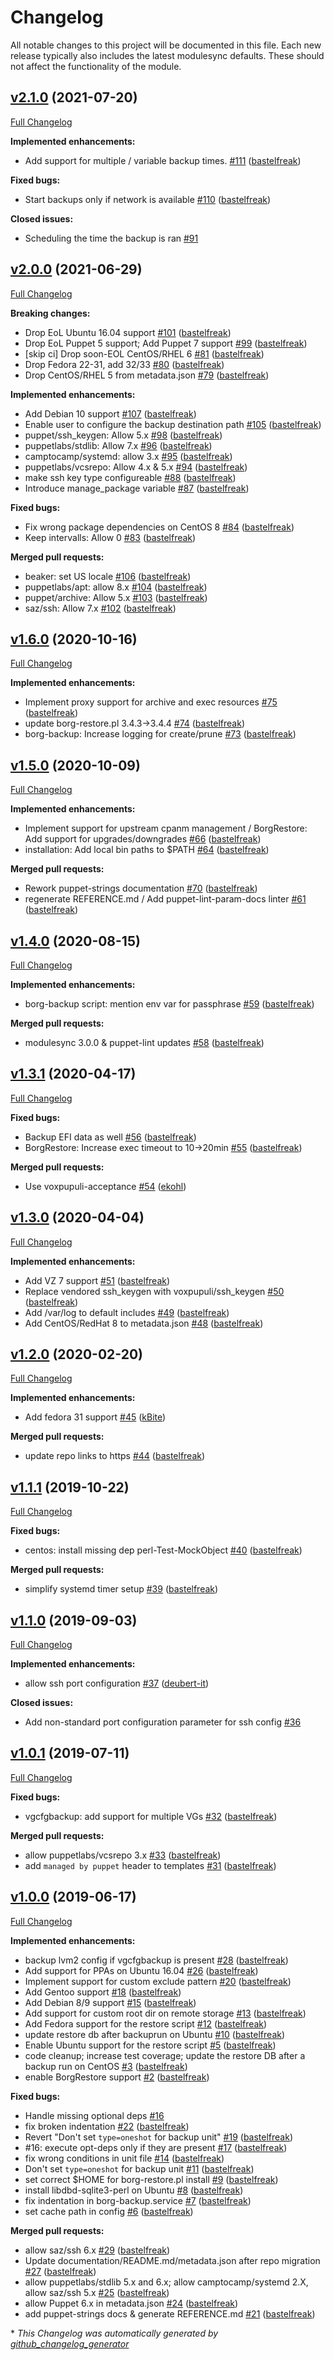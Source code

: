 # Changelog

All notable changes to this project will be documented in this file.
Each new release typically also includes the latest modulesync defaults.
These should not affect the functionality of the module.

## [v2.1.0](https://github.com/voxpupuli/puppet-borg/tree/v2.1.0) (2021-07-20)

[Full Changelog](https://github.com/voxpupuli/puppet-borg/compare/v2.0.0...v2.1.0)

**Implemented enhancements:**

- Add support for multiple / variable backup times. [\#111](https://github.com/voxpupuli/puppet-borg/pull/111) ([bastelfreak](https://github.com/bastelfreak))

**Fixed bugs:**

- Start backups only if network is available [\#110](https://github.com/voxpupuli/puppet-borg/pull/110) ([bastelfreak](https://github.com/bastelfreak))

**Closed issues:**

- Scheduling the time the backup is ran [\#91](https://github.com/voxpupuli/puppet-borg/issues/91)

## [v2.0.0](https://github.com/voxpupuli/puppet-borg/tree/v2.0.0) (2021-06-29)

[Full Changelog](https://github.com/voxpupuli/puppet-borg/compare/v1.6.0...v2.0.0)

**Breaking changes:**

- Drop EoL Ubuntu 16.04 support [\#101](https://github.com/voxpupuli/puppet-borg/pull/101) ([bastelfreak](https://github.com/bastelfreak))
- Drop EoL Puppet 5 support; Add Puppet 7 support [\#99](https://github.com/voxpupuli/puppet-borg/pull/99) ([bastelfreak](https://github.com/bastelfreak))
- \[skip ci\] Drop soon-EOL CentOS/RHEL 6 [\#81](https://github.com/voxpupuli/puppet-borg/pull/81) ([bastelfreak](https://github.com/bastelfreak))
- Drop Fedora 22-31, add 32/33 [\#80](https://github.com/voxpupuli/puppet-borg/pull/80) ([bastelfreak](https://github.com/bastelfreak))
- Drop CentOS/RHEL 5 from metadata.json [\#79](https://github.com/voxpupuli/puppet-borg/pull/79) ([bastelfreak](https://github.com/bastelfreak))

**Implemented enhancements:**

- Add Debian 10 support [\#107](https://github.com/voxpupuli/puppet-borg/pull/107) ([bastelfreak](https://github.com/bastelfreak))
- Enable user to configure the backup destination path [\#105](https://github.com/voxpupuli/puppet-borg/pull/105) ([bastelfreak](https://github.com/bastelfreak))
- puppet/ssh\_keygen: Allow 5.x [\#98](https://github.com/voxpupuli/puppet-borg/pull/98) ([bastelfreak](https://github.com/bastelfreak))
- puppetlabs/stdlib: Allow 7.x [\#96](https://github.com/voxpupuli/puppet-borg/pull/96) ([bastelfreak](https://github.com/bastelfreak))
- camptocamp/systemd: allow 3.x [\#95](https://github.com/voxpupuli/puppet-borg/pull/95) ([bastelfreak](https://github.com/bastelfreak))
- puppetlabs/vcsrepo: Allow 4.x & 5.x [\#94](https://github.com/voxpupuli/puppet-borg/pull/94) ([bastelfreak](https://github.com/bastelfreak))
- make ssh key type configureable [\#88](https://github.com/voxpupuli/puppet-borg/pull/88) ([bastelfreak](https://github.com/bastelfreak))
- Introduce manage\_package variable [\#87](https://github.com/voxpupuli/puppet-borg/pull/87) ([bastelfreak](https://github.com/bastelfreak))

**Fixed bugs:**

- Fix wrong package dependencies on CentOS 8 [\#84](https://github.com/voxpupuli/puppet-borg/pull/84) ([bastelfreak](https://github.com/bastelfreak))
- Keep intervalls: Allow 0 [\#83](https://github.com/voxpupuli/puppet-borg/pull/83) ([bastelfreak](https://github.com/bastelfreak))

**Merged pull requests:**

- beaker: set US locale [\#106](https://github.com/voxpupuli/puppet-borg/pull/106) ([bastelfreak](https://github.com/bastelfreak))
- puppetlabs/apt: allow 8.x [\#104](https://github.com/voxpupuli/puppet-borg/pull/104) ([bastelfreak](https://github.com/bastelfreak))
- puppet/archive: Allow 5.x [\#103](https://github.com/voxpupuli/puppet-borg/pull/103) ([bastelfreak](https://github.com/bastelfreak))
- saz/ssh: Allow 7.x [\#102](https://github.com/voxpupuli/puppet-borg/pull/102) ([bastelfreak](https://github.com/bastelfreak))

## [v1.6.0](https://github.com/voxpupuli/puppet-borg/tree/v1.6.0) (2020-10-16)

[Full Changelog](https://github.com/voxpupuli/puppet-borg/compare/v1.5.0...v1.6.0)

**Implemented enhancements:**

- Implement proxy support for archive and exec resources [\#75](https://github.com/voxpupuli/puppet-borg/pull/75) ([bastelfreak](https://github.com/bastelfreak))
- update borg-restore.pl 3.4.3-\>3.4.4 [\#74](https://github.com/voxpupuli/puppet-borg/pull/74) ([bastelfreak](https://github.com/bastelfreak))
- borg-backup: Increase logging for create/prune [\#73](https://github.com/voxpupuli/puppet-borg/pull/73) ([bastelfreak](https://github.com/bastelfreak))

## [v1.5.0](https://github.com/voxpupuli/puppet-borg/tree/v1.5.0) (2020-10-09)

[Full Changelog](https://github.com/voxpupuli/puppet-borg/compare/v1.4.0...v1.5.0)

**Implemented enhancements:**

- Implement support for upstream cpanm management / BorgRestore: Add support for upgrades/downgrades [\#66](https://github.com/voxpupuli/puppet-borg/pull/66) ([bastelfreak](https://github.com/bastelfreak))
- installation: Add local bin paths to $PATH [\#64](https://github.com/voxpupuli/puppet-borg/pull/64) ([bastelfreak](https://github.com/bastelfreak))

**Merged pull requests:**

- Rework puppet-strings documentation [\#70](https://github.com/voxpupuli/puppet-borg/pull/70) ([bastelfreak](https://github.com/bastelfreak))
- regenerate REFERENCE.md / Add puppet-lint-param-docs linter [\#61](https://github.com/voxpupuli/puppet-borg/pull/61) ([bastelfreak](https://github.com/bastelfreak))

## [v1.4.0](https://github.com/voxpupuli/puppet-borg/tree/v1.4.0) (2020-08-15)

[Full Changelog](https://github.com/voxpupuli/puppet-borg/compare/v1.3.1...v1.4.0)

**Implemented enhancements:**

- borg-backup script: mention env var for passphrase [\#59](https://github.com/voxpupuli/puppet-borg/pull/59) ([bastelfreak](https://github.com/bastelfreak))

**Merged pull requests:**

- modulesync 3.0.0 & puppet-lint updates [\#58](https://github.com/voxpupuli/puppet-borg/pull/58) ([bastelfreak](https://github.com/bastelfreak))

## [v1.3.1](https://github.com/voxpupuli/puppet-borg/tree/v1.3.1) (2020-04-17)

[Full Changelog](https://github.com/voxpupuli/puppet-borg/compare/v1.3.0...v1.3.1)

**Fixed bugs:**

- Backup EFI data as well [\#56](https://github.com/voxpupuli/puppet-borg/pull/56) ([bastelfreak](https://github.com/bastelfreak))
- BorgRestore: Increase exec timeout to 10-\>20min [\#55](https://github.com/voxpupuli/puppet-borg/pull/55) ([bastelfreak](https://github.com/bastelfreak))

**Merged pull requests:**

- Use voxpupuli-acceptance [\#54](https://github.com/voxpupuli/puppet-borg/pull/54) ([ekohl](https://github.com/ekohl))

## [v1.3.0](https://github.com/voxpupuli/puppet-borg/tree/v1.3.0) (2020-04-04)

[Full Changelog](https://github.com/voxpupuli/puppet-borg/compare/v1.2.0...v1.3.0)

**Implemented enhancements:**

- Add VZ 7 support [\#51](https://github.com/voxpupuli/puppet-borg/pull/51) ([bastelfreak](https://github.com/bastelfreak))
- Replace vendored ssh\_keygen with voxpupuli/ssh\_keygen [\#50](https://github.com/voxpupuli/puppet-borg/pull/50) ([bastelfreak](https://github.com/bastelfreak))
- Add /var/log to default includes [\#49](https://github.com/voxpupuli/puppet-borg/pull/49) ([bastelfreak](https://github.com/bastelfreak))
- Add CentOS/RedHat 8 to metadata.json [\#48](https://github.com/voxpupuli/puppet-borg/pull/48) ([bastelfreak](https://github.com/bastelfreak))

## [v1.2.0](https://github.com/voxpupuli/puppet-borg/tree/v1.2.0) (2020-02-20)

[Full Changelog](https://github.com/voxpupuli/puppet-borg/compare/v1.1.1...v1.2.0)

**Implemented enhancements:**

- Add fedora 31 support [\#45](https://github.com/voxpupuli/puppet-borg/pull/45) ([kBite](https://github.com/kBite))

**Merged pull requests:**

- update repo links to https [\#44](https://github.com/voxpupuli/puppet-borg/pull/44) ([bastelfreak](https://github.com/bastelfreak))

## [v1.1.1](https://github.com/voxpupuli/puppet-borg/tree/v1.1.1) (2019-10-22)

[Full Changelog](https://github.com/voxpupuli/puppet-borg/compare/v1.1.0...v1.1.1)

**Fixed bugs:**

- centos: install missing dep perl-Test-MockObject [\#40](https://github.com/voxpupuli/puppet-borg/pull/40) ([bastelfreak](https://github.com/bastelfreak))

**Merged pull requests:**

- simplify systemd timer setup [\#39](https://github.com/voxpupuli/puppet-borg/pull/39) ([bastelfreak](https://github.com/bastelfreak))

## [v1.1.0](https://github.com/voxpupuli/puppet-borg/tree/v1.1.0) (2019-09-03)

[Full Changelog](https://github.com/voxpupuli/puppet-borg/compare/v1.0.1...v1.1.0)

**Implemented enhancements:**

- allow ssh port configuration [\#37](https://github.com/voxpupuli/puppet-borg/pull/37) ([deubert-it](https://github.com/deubert-it))

**Closed issues:**

- Add non-standard port configuration parameter for ssh config [\#36](https://github.com/voxpupuli/puppet-borg/issues/36)

## [v1.0.1](https://github.com/voxpupuli/puppet-borg/tree/v1.0.1) (2019-07-11)

[Full Changelog](https://github.com/voxpupuli/puppet-borg/compare/v1.0.0...v1.0.1)

**Fixed bugs:**

- vgcfgbackup: add support for multiple VGs [\#32](https://github.com/voxpupuli/puppet-borg/pull/32) ([bastelfreak](https://github.com/bastelfreak))

**Merged pull requests:**

- allow puppetlabs/vcsrepo 3.x [\#33](https://github.com/voxpupuli/puppet-borg/pull/33) ([bastelfreak](https://github.com/bastelfreak))
- add `managed by puppet` header to templates [\#31](https://github.com/voxpupuli/puppet-borg/pull/31) ([bastelfreak](https://github.com/bastelfreak))

## [v1.0.0](https://github.com/voxpupuli/puppet-borg/tree/v1.0.0) (2019-06-17)

[Full Changelog](https://github.com/voxpupuli/puppet-borg/compare/494a35987e3936fca037eb6610d67acb0122905b...v1.0.0)

**Implemented enhancements:**

- backup lvm2 config if vgcfgbackup is present [\#28](https://github.com/voxpupuli/puppet-borg/pull/28) ([bastelfreak](https://github.com/bastelfreak))
- Add support for PPAs on Ubuntu 16.04 [\#26](https://github.com/voxpupuli/puppet-borg/pull/26) ([bastelfreak](https://github.com/bastelfreak))
- Implement support for custom exclude pattern [\#20](https://github.com/voxpupuli/puppet-borg/pull/20) ([bastelfreak](https://github.com/bastelfreak))
- Add Gentoo support [\#18](https://github.com/voxpupuli/puppet-borg/pull/18) ([bastelfreak](https://github.com/bastelfreak))
- Add Debian 8/9 support [\#15](https://github.com/voxpupuli/puppet-borg/pull/15) ([bastelfreak](https://github.com/bastelfreak))
- Add support for custom root dir on remote storage [\#13](https://github.com/voxpupuli/puppet-borg/pull/13) ([bastelfreak](https://github.com/bastelfreak))
- Add Fedora support for the restore script [\#12](https://github.com/voxpupuli/puppet-borg/pull/12) ([bastelfreak](https://github.com/bastelfreak))
- update restore db after backuprun on Ubuntu [\#10](https://github.com/voxpupuli/puppet-borg/pull/10) ([bastelfreak](https://github.com/bastelfreak))
- Enable Ubuntu support for the restore script [\#5](https://github.com/voxpupuli/puppet-borg/pull/5) ([bastelfreak](https://github.com/bastelfreak))
- code cleanup; increase test coverage; update the restore DB after a backup run on CentOS [\#3](https://github.com/voxpupuli/puppet-borg/pull/3) ([bastelfreak](https://github.com/bastelfreak))
- enable BorgRestore support [\#2](https://github.com/voxpupuli/puppet-borg/pull/2) ([bastelfreak](https://github.com/bastelfreak))

**Fixed bugs:**

- Handle missing optional deps [\#16](https://github.com/voxpupuli/puppet-borg/issues/16)
- fix broken indentation [\#22](https://github.com/voxpupuli/puppet-borg/pull/22) ([bastelfreak](https://github.com/bastelfreak))
- Revert "Don't set `type=oneshot` for backup unit" [\#19](https://github.com/voxpupuli/puppet-borg/pull/19) ([bastelfreak](https://github.com/bastelfreak))
- \#16: execute opt-deps only if they are present [\#17](https://github.com/voxpupuli/puppet-borg/pull/17) ([bastelfreak](https://github.com/bastelfreak))
- fix wrong conditions in unit file [\#14](https://github.com/voxpupuli/puppet-borg/pull/14) ([bastelfreak](https://github.com/bastelfreak))
- Don't set `type=oneshot` for backup unit [\#11](https://github.com/voxpupuli/puppet-borg/pull/11) ([bastelfreak](https://github.com/bastelfreak))
- set correct $HOME for borg-restore.pl install [\#9](https://github.com/voxpupuli/puppet-borg/pull/9) ([bastelfreak](https://github.com/bastelfreak))
- install libdbd-sqlite3-perl on Ubuntu [\#8](https://github.com/voxpupuli/puppet-borg/pull/8) ([bastelfreak](https://github.com/bastelfreak))
- fix indentation in borg-backup.service [\#7](https://github.com/voxpupuli/puppet-borg/pull/7) ([bastelfreak](https://github.com/bastelfreak))
- set cache path in config [\#6](https://github.com/voxpupuli/puppet-borg/pull/6) ([bastelfreak](https://github.com/bastelfreak))

**Merged pull requests:**

- allow saz/ssh 6.x [\#29](https://github.com/voxpupuli/puppet-borg/pull/29) ([bastelfreak](https://github.com/bastelfreak))
- Update documentation/README.md/metadata.json after repo migration [\#27](https://github.com/voxpupuli/puppet-borg/pull/27) ([bastelfreak](https://github.com/bastelfreak))
- allow puppetlabs/stdlib 5.x and 6.x; allow camptocamp/systemd 2.X,  allow saz/ssh 5.x [\#25](https://github.com/voxpupuli/puppet-borg/pull/25) ([bastelfreak](https://github.com/bastelfreak))
- allow Puppet 6.x in metadata.json [\#24](https://github.com/voxpupuli/puppet-borg/pull/24) ([bastelfreak](https://github.com/bastelfreak))
- add puppet-strings docs & generate REFERENCE.md [\#21](https://github.com/voxpupuli/puppet-borg/pull/21) ([bastelfreak](https://github.com/bastelfreak))



\* *This Changelog was automatically generated by [github_changelog_generator](https://github.com/github-changelog-generator/github-changelog-generator)*
